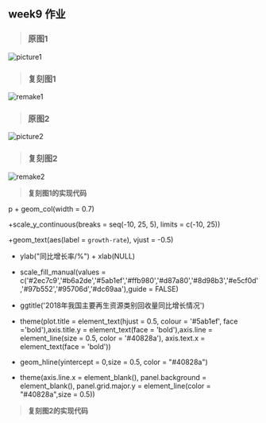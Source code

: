 ## week9 作业

> ### __原图1__  

![picture1](https://github.com/lhz837540397/homework/blob/master/picture1.jpg)

> ### __复刻图1__ 

![remake1](https://github.com/lhz837540397/homework/blob/master/remake1.jpeg)

> ### __原图2__ 

![picture2](https://github.com/lhz837540397/homework/blob/master/picture2.jpg)

> ### __复刻图2__

![remake2](https://github.com/lhz837540397/homework/blob/master/remake2.jpeg)

> __复刻图1的实现代码__  

p + geom_col(width = 0.7) 

+scale_y_continuous(breaks = seq(-10, 25, 5), limits = c(-10, 25)) 

+geom_text(aes(label = `growth-rate`), vjust = -0.5) 

+ ylab("同比增长率/%") + xlab(NULL) 

+ scale_fill_manual(values = c('#2ec7c9','#b6a2de','#5ab1ef','#ffb980','#d87a80','#8d98b3','#e5cf0d','#97b552','#95706d','#dc69aa'),guide = FALSE) 

+ ggtitle('2018年我国主要再生资源类别回收量同比增长情况') 

+ theme(plot.title = element_text(hjust = 0.5, colour = '#5ab1ef', face ='bold'),axis.title.y = element_text(face = 'bold'),axis.line = element_line(size = 0.5, color = '#40828a'), axis.text.x = element_text(face = 'bold')) 

+ geom_hline(yintercept = 0,size = 0.5, color = "#40828a") 

+ theme(axis.line.x = element_blank(), panel.background = element_blank(), panel.grid.major.y = element_line(color = "#40828a",size = 0.5))

> __复刻图2的实现代码__
